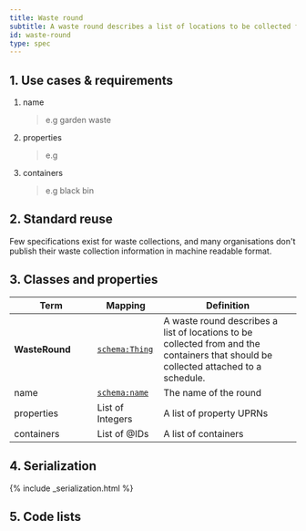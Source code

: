 ```yaml
---
title: Waste round
subtitle: A waste round describes a list of locations to be collected from and the containers that should be collected attached to a schedule.
id: waste-round
type: spec
---
```


<h2 id="use-cases-and-requirements">1. Use cases &amp; requirements</h2>

1. name

    >e.g garden waste

1. properties

    >e.g

1. containers

    >e.g black bin


<h2 id="standard-reuse">2. Standard reuse</h2>

Few specifications exist for waste collections, and many organisations don't publish their waste collection information in machine readable format.

<h2 id="classes-and-properties">3. Classes and properties</h2>

<table>
  <thead>
    <tr>
      <th width="130">Term</th>
      <th>Mapping</th>
      <th>Definition</th>
    </tr>
  </thead>
  <tbody>
    <tr>
      <td><strong>WasteRound</strong></td>
      <td><code><a href="http://schema.org/Thing" title="http://schema.org/Thing">schema:Thing</a></code></td>
      <td>A waste round describes a list of locations to be collected from and the containers that should be collected attached to a schedule.</td>
    </tr>
    <tr id="rdf:type">
      <td>name</td>
      <td><code><a href="http://schema.org/name" title="http://schema.org/name">schema:name</a></code></td>
      <td>The name of the round</td>
    </tr>
    <tr id="rdf:type">
      <td>properties</td>
      <td>List of Integers</td>
      <td>A list of property UPRNs</td>
    </tr>
    <tr id="rdf:type">
      <td>containers</td>
      <td>List of @IDs</td>
      <td>A list of containers</td>
    </tr>
  </tbody>
</table>

<h2 id="serialization">4. Serialization</h2>

{% include _serialization.html %}

<h2 id="code-lists">5. Code lists</h2>
